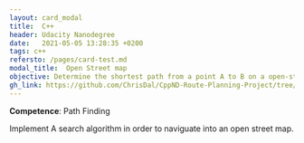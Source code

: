 ```yaml
---
layout: card_modal
title:  C++
header: Udacity Nanodegree
date:   2021-05-05 13:28:35 +0200
tags: c++
refersto: /pages/card-test.md
modal_title:  Open Street map
objective: Determine the shortest path from a point A to B on a open-street map
gh_link: https://github.com/ChrisDal/CppND-Route-Planning-Project/tree/master/src
---
```


__Competence__: Path Finding 

Implement A search algorithm in order to naviguate into an open street map. 
